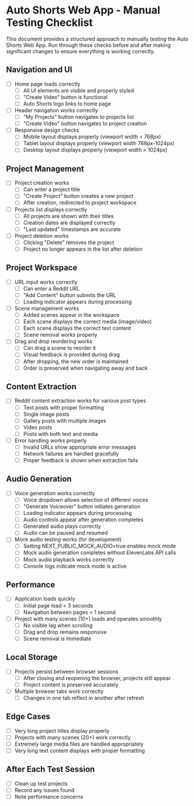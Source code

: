 # Auto Shorts Web App - Manual Testing Checklist

This document provides a structured approach to manually testing the Auto Shorts Web App. Run through these checks before and after making significant changes to ensure everything is working correctly.

## Navigation and UI

- [ ] Home page loads correctly
  - [ ] All UI elements are visible and properly styled
  - [ ] "Create Video" button is functional
  - [ ] Auto Shorts logo links to home page

- [ ] Header navigation works correctly
  - [ ] "My Projects" button navigates to projects list
  - [ ] "Create Video" button navigates to project creation

- [ ] Responsive design checks
  - [ ] Mobile layout displays properly (viewport width < 768px)
  - [ ] Tablet layout displays properly (viewport width 768px-1024px)
  - [ ] Desktop layout displays properly (viewport width > 1024px)

## Project Management

- [ ] Project creation works
  - [ ] Can enter a project title
  - [ ] "Create Project" button creates a new project
  - [ ] After creation, redirected to project workspace

- [ ] Projects list displays correctly
  - [ ] All projects are shown with their titles
  - [ ] Creation dates are displayed correctly
  - [ ] "Last updated" timestamps are accurate

- [ ] Project deletion works
  - [ ] Clicking "Delete" removes the project
  - [ ] Project no longer appears in the list after deletion

## Project Workspace

- [ ] URL input works correctly
  - [ ] Can enter a Reddit URL
  - [ ] "Add Content" button submits the URL
  - [ ] Loading indicator appears during processing

- [ ] Scene management works
  - [ ] Added scenes appear in the workspace
  - [ ] Each scene displays the correct media (image/video)
  - [ ] Each scene displays the correct text content
  - [ ] Scene removal works properly

- [ ] Drag and drop reordering works
  - [ ] Can drag a scene to reorder it
  - [ ] Visual feedback is provided during drag
  - [ ] After dropping, the new order is maintained
  - [ ] Order is preserved when navigating away and back

## Content Extraction

- [ ] Reddit content extraction works for various post types
  - [ ] Text posts with proper formatting
  - [ ] Single image posts
  - [ ] Gallery posts with multiple images
  - [ ] Video posts
  - [ ] Posts with both text and media

- [ ] Error handling works properly
  - [ ] Invalid URLs show appropriate error messages
  - [ ] Network failures are handled gracefully
  - [ ] Proper feedback is shown when extraction fails

## Audio Generation

- [ ] Voice generation works correctly
  - [ ] Voice dropdown allows selection of different voices
  - [ ] "Generate Voiceover" button initiates generation
  - [ ] Loading indicator appears during processing
  - [ ] Audio controls appear after generation completes
  - [ ] Generated audio plays correctly
  - [ ] Audio can be paused and resumed

- [ ] Mock audio testing works (for development)
  - [ ] Setting NEXT_PUBLIC_MOCK_AUDIO=true enables mock mode
  - [ ] Mock audio generation completes without ElevenLabs API calls
  - [ ] Mock audio playback works correctly
  - [ ] Console logs indicate mock mode is active

## Performance

- [ ] Application loads quickly
  - [ ] Initial page load < 3 seconds
  - [ ] Navigation between pages < 1 second

- [ ] Project with many scenes (10+) loads and operates smoothly
  - [ ] No visible lag when scrolling
  - [ ] Drag and drop remains responsive
  - [ ] Scene removal is immediate

## Local Storage

- [ ] Projects persist between browser sessions
  - [ ] After closing and reopening the browser, projects still appear
  - [ ] Project content is preserved accurately

- [ ] Multiple browser tabs work correctly
  - [ ] Changes in one tab reflect in another after refresh

## Edge Cases

- [ ] Very long project titles display properly
- [ ] Projects with many scenes (20+) work correctly
- [ ] Extremely large media files are handled appropriately
- [ ] Very long text content displays with proper formatting

## After Each Test Session

- [ ] Clean up test projects
- [ ] Record any issues found
- [ ] Note performance concerns 